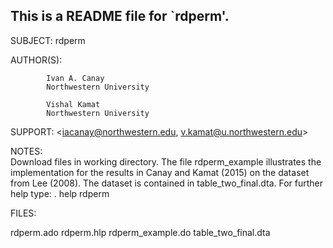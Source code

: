 This is a README file for `rdperm'.
------------------------------------------------------------------------------

SUBJECT:    rdperm

AUTHOR(S):  

            Ivan A. Canay
            Northwestern University

            Vishal Kamat
            Northwestern University

SUPPORT:    <iacanay@northwestern.edu, v.kamat@u.northwestern.edu>

NOTES:      
            Download files in working directory. The file rdperm_example
            illustrates the implementation for the results in Canay and Kamat 
            (2015) on the dataset from Lee (2008). The dataset is contained in
            table_two_final.dta. For further help type: . help rdperm

FILES:

rdperm.ado
rdperm.hlp
rdperm_example.do
table_two_final.dta